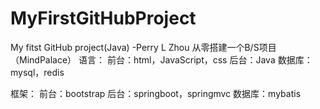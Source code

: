 # MyFirstGitHubProject
My fitst GitHub project(Java)                            -Perry L Zhou
从零搭建一个B/S项目（MindPalace）
语言：
  前台：html，JavaScript，css
  后台：Java
  数据库：mysql，redis

框架：
  前台：bootstrap
  后台：springboot，springmvc
  数据库：mybatis
